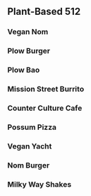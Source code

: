 ## Plant-Based 512

### Vegan Nom

### Plow Burger

### Plow Bao

### Mission Street Burrito

### Counter Culture Cafe

### Possum Pizza

### Vegan Yacht

### Nom Burger

### Milky Way Shakes

